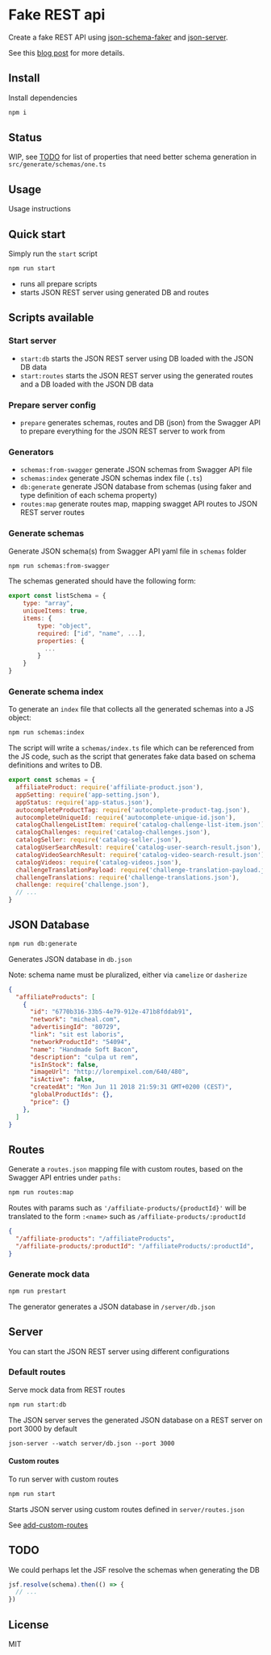 # Fake REST api

Create a fake REST API using [json-schema-faker](https://github.com/json-schema-faker/json-schema-faker) and [json-server](https://github.com/typicode/json-server).

See this [blog post](https://medium.com/@jonjam/creating-a-fake-rest-api-with-json-server-817320239cde) for more details.

## Install

Install dependencies

```bash
npm i
```

## Status

WIP, see [TODO](./TODO.md) for list of properties that need better schema generation in `src/generate/schemas/one.ts`

## Usage

Usage instructions

## Quick start

Simply run the `start` script

```bash
npm run start
```

- runs all prepare scripts
- starts JSON REST server using generated DB and routes

## Scripts available

### Start server

- `start:db` starts the JSON REST server using DB loaded with the JSON DB data
- `start:routes` starts the JSON REST server using the generated routes and a DB loaded with the JSON DB data

### Prepare server config

- `prepare` generates schemas, routes and DB (json) from the Swagger API to prepare everything for the JSON REST server to work from

### Generators

- `schemas:from-swagger` generate JSON schemas from Swagger API file
- `schemas:index` generate JSON schemas index file (`.ts`)
- `db:generate` generate JSON database from schemas (using faker and type definition of each schema property)
- `routes:map` generate routes map, mapping swagget API routes to JSON REST server routes

### Generate schemas

Generate JSON schema(s) from Swagger API yaml file in `schemas` folder

```bash
npm run schemas:from-swagger
```

The schemas generated should have the following form:

```js
export const listSchema = {
    type: "array",
    uniqueItems: true,
    items: {
        type: "object",
        required: ["id", "name", ...],
        properties: {
          ...
        }
    }
}
```

### Generate schema index

To generate an `index` file that collects all the generated schemas into a JS object:

```bash
npm run schemas:index
```

The script will write a `schemas/index.ts` file which can be referenced from the JS code, such as the script that generates fake data based on schema definitions and writes to DB.

```js
export const schemas = {
  affiliateProduct: require('affiliate-product.json'),
  appSetting: require('app-setting.json'),
  appStatus: require('app-status.json'),
  autocompleteProductTag: require('autocomplete-product-tag.json'),
  autocompleteUniqueId: require('autocomplete-unique-id.json'),
  catalogChallengeListItem: require('catalog-challenge-list-item.json'),
  catalogChallenges: require('catalog-challenges.json'),
  catalogSeller: require('catalog-seller.json'),
  catalogUserSearchResult: require('catalog-user-search-result.json'),
  catalogVideoSearchResult: require('catalog-video-search-result.json'),
  catalogVideos: require('catalog-videos.json'),
  challengeTranslationPayload: require('challenge-translation-payload.json'),
  challengeTranslations: require('challenge-translations.json'),
  challenge: require('challenge.json'),
  // ...
}
```

## JSON Database

```bash
npm run db:generate
```

Generates JSON database in `db.json`

Note: schema name must be pluralized, either via `camelize` or `dasherize`

```json
{
  "affiliateProducts": [
    {
      "id": "6770b316-33b5-4e79-912e-471b8fddab91",
      "network": "micheal.com",
      "advertisingId": "80729",
      "link": "sit est laboris",
      "networkProductId": "54094",
      "name": "Handmade Soft Bacon",
      "description": "culpa ut rem",
      "isInStock": false,
      "imageUrl": "http://lorempixel.com/640/480",
      "isActive": false,
      "createdAt": "Mon Jun 11 2018 21:59:31 GMT+0200 (CEST)",
      "globalProductIds": {},
      "price": {}
    },
  ]
}
```

## Routes

Generate a `routes.json` mapping file with custom routes, based on the Swagger API entries under `paths:`

```bash
npm run routes:map
```

Routes with params such as `'/affiliate-products/{productId}'` will be translated to the form `:<name>` such as `/affiliate-products/:productId`

```json
{
  "/affiliate-products": "/affiliateProducts",
  "/affiliate-products/:productId": "/affiliateProducts/:productId",
}
```

### Generate mock data

```bash
npm run prestart
```

The generator generates a JSON database in `/server/db.json`

## Server

You can start the JSON REST server using different configurations

### Default routes

Serve mock data from REST routes

```bash
npm run start:db
```

The JSON server serves the generated JSON database on a REST server on port 3000 by default

`json-server --watch server/db.json --port 3000`

#### Custom routes

To run server with custom routes

```bash
npm run start
```

Starts JSON server using custom routes defined in `server/routes.json`

See [add-custom-routes](https://github.com/typicode/json-server#add-custom-routes)

## TODO

We could perhaps let the JSF resolve the schemas when generating the DB

```js
jsf.resolve(schema).then(() => {
  // ...
})
```

## License

MIT